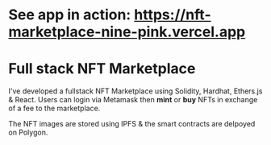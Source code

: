# See app in action: https://nft-marketplace-nine-pink.vercel.app
# Full stack NFT Marketplace

I've developed a fullstack NFT Marketplace using Solidity, Hardhat, Ethers.js & React.
Users can login via Metamask then **mint** or **buy** NFTs in exchange of a fee to the marketplace. 

The NFT images are stored using IPFS & the smart contracts are delpoyed on Polygon.
